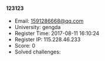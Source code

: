 #### 123123  

* Email: 1591286668@qq.com  
* University: gengda  
* Register Time: 2017-08-11 16:10:24  
* Register IP: 115.228.46.233  
* Score: 0  
* Solved challenges: 
